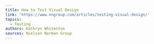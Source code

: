 ```yaml
---
title: How to Test Visual Design
link: 'https://www.nngroup.com/articles/testing-visual-design/'
topics:
  - Testing
authors: Kathryn Whitenton
sources: Nielsen Norman Group
---
```


